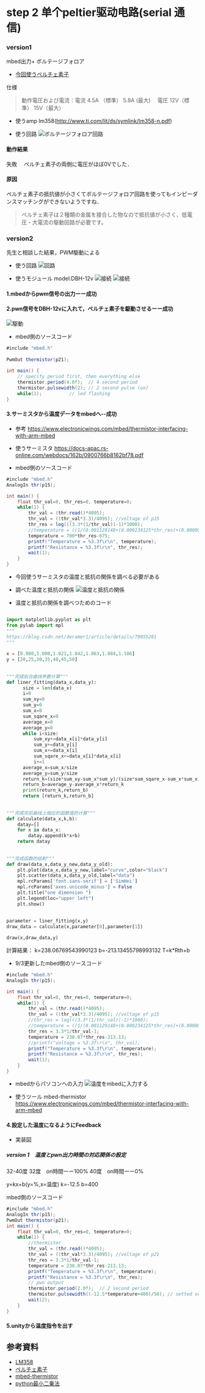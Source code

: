 # step 2 单个peltier驱动电路(serial 通信)  

### version1
mbed出力+ ボルテージフォロア

- [今回使うペルチェ素子](https://www.amazon.co.jp/Vktech-TEC1-12706-%E5%8D%8A%E5%B0%8E%E4%BD%93%E7%86%B1%E9%9B%BB-%E3%82%BF%E3%83%96%E3%83%AC%E3%83%83%E3%83%88-6A-%EF%BC%91%EF%BC%90%E6%9E%9A%E3%82%BB%E3%83%83%E3%83%88/dp/B01CTC9CGE/ref=sr_1_fkmr0_2?__mk_ja_JP=%E3%82%AB%E3%82%BF%E3%82%AB%E3%83%8A&keywords=%E3%83%9A%E3%83%AB%E3%83%81%E3%82%A7+%E7%84%A1%E7%B7%9A&qid=1564113786&s=books&sr=8-2-fkmr0)


仕様
> 動作電圧および電流：電流 4.5A （標準） 5.8A (最大) 　電圧 12V（標準） 15V（最大）
- 使うamp
lm358(http://www.ti.com/lit/ds/symlink/lm358-n.pdf)

- 使う回路
![ボルテージフォロア回路](..\Hua\screenshot\1.png)


#### 動作結果
失敗　
ペルチェ素子の両側に電圧がほぼ0Vでした．
#### 原因
ペルチェ素子の抵抗値が小さくてボルテージフォロア回路を使ってもインピーダンスマッチングができないようですね．
> ペルチェ素子は２種類の金属を接合した物なので抵抗値が小さく、低電圧・大電流の駆動回路が必要です。





### version2
先生と相談した結果，PWM駆動による
- 使う回路
![回路](..\Hua\screenshot\4.jpg)

- 使うモジュール
model:DBH-12v
![接続](..\Hua\screenshot\6.jpg)
![接続](..\Hua\screenshot\5.png)

#### 1.mbedからpwm信号の出力ーー成功
#### 2.pwn信号をDBH-12vに入れて，ペルチェ素子を駆動させるーー成功

![駆動](..\Hua\screenshot\7.jpg)
- mbed側のソースコード
```C#
#include "mbed.h"
 
PwmOut thermistor(p21);
 
int main() {
    // specify period first, then everything else
    thermistor.period(4.0f);  // 4 second period
    thermistor.pulsewidth(2); // 2 second pulse (on)
    while(1);          // led flashing
}
```

#### 3.サーミスタから温度データをmbedへ--成功
- 参考
https://www.electronicwings.com/mbed/thermistor-interfacing-with-arm-mbed
- 使うサーミスタ
https://docs-apac.rs-online.com/webdocs/162b/0900766b8162bf78.pdf

- mbed側のソースコード
```C#
#include "mbed.h"
AnalogIn thr(p15);

int main() {
    float thr_val=0, thr_res=0, temperature=0;
    while(1) {
        thr_val = (thr.read()*4095);
        thr_val = ((thr_val*3.3)/4095); //voltage of p15
        thr_res = log(((3.3*(1/thr_val))-1)*1000);
        //temperature = ((1/(0.001129148+(0.000234125*thr_res)+(0.0000000876741*thr_res*thr_res*thr_res)))-273.15);
        temperature = 700*thr_res-675;
        printf("Temperature = %3.3f\r\n", temperature);
        printf("Resistance = %3.3f\r\n", thr_res);
        wait(1);
    }
}
```

- 今回使うサーミスタの温度と抵抗の関係を調べる必要がある
- 調べた温度と抵抗の関係
![温度と抵抗の関係](..\Hua\screenshot\8.png)

- 温度と抵抗の関係を調べつためのコード
```python

import matplotlib.pyplot as plt
from pylab import mpl
"""
https://blog.csdn.net/deramer1/article/details/79055281
"""
 
x = [0.980,1.000,1.021,1.042,1.063,1.084,1.106]
y = [20,25,30,35,40,45,50]
 
 
"""完成拟合曲线参数计算"""
def liner_fitting(data_x,data_y):
      size = len(data_x)
      i=0
      sum_xy=0
      sum_y=0
      sum_x=0
      sum_sqare_x=0
      average_x=0
      average_y=0
      while i<size:
          sum_xy+=data_x[i]*data_y[i]
          sum_y+=data_y[i]
          sum_x+=data_x[i]
          sum_sqare_x+=data_x[i]*data_x[i]
          i+=1
      average_x=sum_x/size
      average_y=sum_y/size
      return_k=(size*sum_xy-sum_x*sum_y)/(size*sum_sqare_x-sum_x*sum_x)
      return_b=average_y-average_x*return_k
      print(return_k,return_b)
      return [return_k,return_b]
 
 
"""完成完后曲线上相应的函数值的计算"""
def calculate(data_x,k,b):
    datay=[]
    for x in data_x:
        datay.append(k*x+b)
    return datay
 
 
"""完成函数的绘制"""
def draw(data_x,data_y_new,data_y_old):
    plt.plot(data_x,data_y_new,label="curve",color="black")
    plt.scatter(data_x,data_y_old,label="data")
    mpl.rcParams['font.sans-serif'] = ['SimHei']
    mpl.rcParams['axes.unicode_minus'] = False
    plt.title("one dimension ")
    plt.legend(loc="upper left")
    plt.show()
 
 
parameter = liner_fitting(x,y)
draw_data = calculate(x,parameter[0],parameter[1])

draw(x,draw_data,y)
```
計算結果：
k=238.06769543990123
b=-213.13455798993132
T=k*Rth+b

- 9/3更新したmbed側のソースコード
```C#
#include "mbed.h"
AnalogIn thr(p15);

int main() {
    float thr_val=0, thr_res=0, temperature=0;
    while(1) {
        thr_val = (thr.read()*4095);
        thr_val = ((thr_val*3.3)/4095); //voltage of p15
        //thr_res = log(((3.3*(1/thr_val))-1)*1000);
        //temperature = ((1/(0.001129148+(0.000234125*thr_res)+(0.0000000876741*thr_res*thr_res*thr_res)))-273.15);
        thr_res = 3.3*1/thr_val-1;
        temperature = 238.07*thr_res-213.13;
        //printf("voltage = %3.3f\r\n", thr_val);
        printf("Temperature = %3.3f\r\n", temperature);
        printf("Resistance = %3.3f\r\n", thr_res);
        wait(1);
    }
}
```
- mbedからパソコンへの入力
![温度をmbedに入力する](..\Hua\screenshot\9.png)



- 使うツール
mbed-thermistor
https://www.electronicwings.com/mbed/thermistor-interfacing-with-arm-mbed


#### 4.設定した温度になるようにFeedback
- 実装図



##### version 1　温度とpwn出力時間の対応関係の設定
32-40度
32度　on時間ーー100%
40度　on時間ーー0%

y=kx+b(y=%,x=温度)
k=-12.5
b=400

mbed側のソースコード
```C#
#include "mbed.h"
AnalogIn thr(p15);
PwmOut thermistor(p21);
int main() {
    float thr_val=0, thr_res=0, temperature=0;
    while(1) {
        //thermistor
        thr_val = (thr.read()*4095);
        thr_val = ((thr_val*3.3)/4095); //voltage of p21
        thr_res = 3.3*1/thr_val-1;
        temperature = 238.07*thr_res-213.13;
        printf("Temperature = %3.3f\r\n", temperature);
        printf("Resistance = %3.3f\r\n", thr_res);
        // pwn output
        thermistor.period(2.0f);  // 2 second period
        thermistor.pulsewidth((-12.5*temperature+400)/50); // setted second pulse (on)
        wait(2);
    }
}
```






#### 5.unityから温度指令を出す


## 参考資料
- [LM358](http://www.ti.com/lit/ds/symlink/lm358-n.pdf)
- [ペルチェ素子](https://www.yasuda-elec.com/service/peltier.html)
- [mbed-thermistor](https://www.electronicwings.com/mbed/thermistor-interfacing-with-arm-mbed)
- [python最小二乗法](https://blog.csdn.net/deramer1/article/details/79055281)
